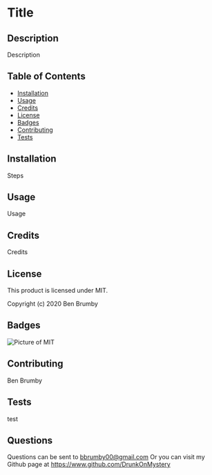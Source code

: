 

# Title

## Description 

Description

## Table of Contents 

* [Installation](#installation)
* [Usage](#usage)
* [Credits](#credits)
* [License](#license)
* [Badges](#badges)
* [Contributing](#contributing)
* [Tests](#tests)


## Installation

Steps


## Usage 

Usage


## Credits

Credits


## License

This product is licensed under MIT.

Copyright (c) 2020 Ben Brumby


## Badges

![Picture of MIT](https://img.shields.io/badge/license-MIT-blue.svg)

## Contributing

Ben Brumby

## Tests

test

## Questions

Questions can be sent to bbrumby00@gmail.com
Or you can visit my Github page at https://www.github.com/DrunkOnMystery